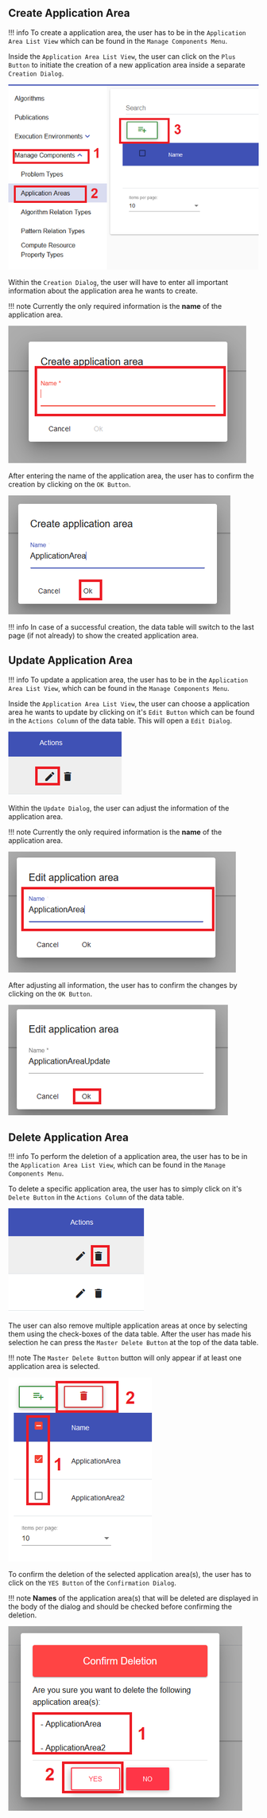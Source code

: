 #
## Create Application Area

!!! info 
    To create a application area, the user has to be in the ``Application Area List View`` which can be found in the ``Manage Components Menu``.
	
Inside the ``Application Area List View``, the user can click on the ``Plus Button`` to initiate the creation of a new application area inside a separate ``Creation Dialog``.

![alt text](../images/application_area/Create_Application_Area_-_Step_1.PNG "Open creation dialog")

Within the ``Creation Dialog``, the user will have to enter all important information about the application area he wants to create.

!!! note 
    Currently the only required information is the **name** of the application area.
	
![alt text](../images/application_area/Create_Application_Area_-_Step_2.PNG "Structure of creation dialog")
	
After entering the name of the application area, the user has to confirm the creation by clicking on the ``OK Button``.

![alt text](../images/application_area/Create_Application_Area_-_Step_3.PNG "Confirm creation")

!!! info 
    In case of a successful creation, the data table will switch to the last page (if not already) to show the created application area.
	
## Update Application Area

!!! info 
    To update a application area, the user has to be in the ``Application Area List View``, which can be found in the ``Manage Components Menu``.
	
Inside the ``Application Area List View``, the user can choose a application area he wants to update by clicking on it's ``Edit Button`` which can be found in the ``Actions Column`` of the data table.
This will open a ``Edit Dialog``.

![alt text](../images/application_area/Update_Application_Area_-_Step_1.PNG "Open update dialog")

Within the ``Update Dialog``, the user can adjust the information of the application area.

!!! note 
    Currently the only required information is the **name** of the application area.
	
![alt text](../images/application_area/Update_Application_Area_-_Step_2.PNG "Structure of update dialog")
	
After adjusting all information, the user has to confirm the changes by clicking on the ``OK Button``.

![alt text](../images/application_area/Update_Application_Area_-_Step_3.PNG "Confirm update")

## Delete Application Area

!!! info 
    To perform the deletion of a application area, the user has to be in the ``Application Area List View``, which can be found in the ``Manage Components Menu``.
	
To delete a specific application area, the user has to simply click on it's ``Delete Button`` in the ``Actions Column`` of the data table.

![alt text](../images/application_area/Delete_Application_Area_-_Step_1.1.PNG "Delete single application area")

The user can also remove multiple application areas at once by selecting them using the check-boxes of the data table. After the user has made his selection he can press the ``Master Delete Button`` at the top of the data table.

!!! note 
    The ``Master Delete Button`` button will only appear if at least one application area is selected.
	
![alt text](../images/application_area/Delete_Application_Area_-_Step_1.2.PNG "Delete multiple application areas")
	
To confirm the deletion of the selected application area(s), the user has to click on the ``YES Button`` of the ``Confirmation Dialog``.

!!! note 
    **Names** of the application area(s) that will be deleted are displayed in the body of the dialog and should be checked before confirming the deletion.

![alt text](../images/application_area/Delete_Application_Area_-_Step_2.PNG "Confirm deletion")

